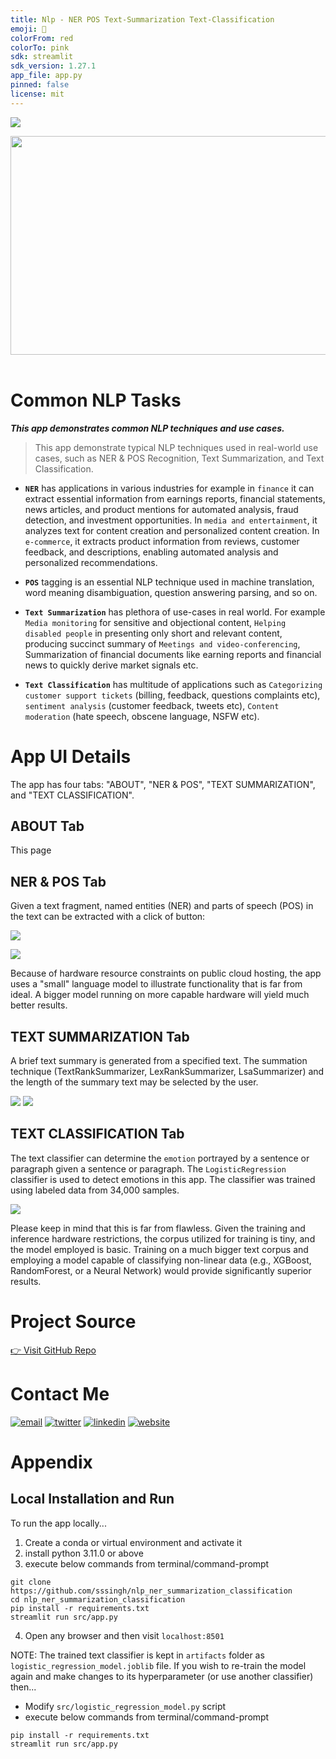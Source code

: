 ```yaml
---
title: Nlp - NER POS Text-Summarization Text-Classification
emoji: 🧾
colorFrom: red
colorTo: pink
sdk: streamlit
sdk_version: 1.27.1
app_file: app.py
pinned: false
license: mit
---
```


<a href="https://huggingface.co/spaces/sssingh/nlp-ner-summarization-classification"  target="_blank"><img src="https://img.shields.io/badge/click_here_to_open_streamlit_app-f63366?style=for-the-badge&logo=streamlit&logoColor=black" /></a>


<img src="https://github.com/sssingh/nlp_ner_summarization_classification/blob/main/assets/title.png?raw=true" width="1000" height="350"/><br><br> 

# Common NLP Tasks  
***This app demonstrates common NLP techniques and use cases.***
>This app demonstrate typical NLP techniques used in real-world use cases, such as NER & POS Recognition, Text Summarization, and Text Classification.  

* **`NER`** has applications in various industries for example in `finance` it can extract essential information from earnings reports, financial statements, news articles, and product mentions for automated analysis, fraud detection, and investment opportunities. In `media and entertainment`, it analyzes text for content creation and personalized content creation. In `e-commerce`, it extracts product information from reviews, customer feedback, and descriptions, enabling automated analysis and personalized recommendations.

* **`POS`** tagging is an essential NLP technique used in machine translation, word meaning disambiguation, question answering parsing, and so on.

* **`Text Summarization`** has plethora of use-cases in real world. For example `Media monitoring` for sensitive and  objectional content, `Helping disabled people` in presenting only short and relevant content, producing succinct summary of `Meetings and video-conferencing`, Summarization of financial documents like earning reports and financial news to quickly derive market signals etc.

* **`Text Classification`** has multitude of applications such as `Categorizing customer support tickets` (billing, feedback, questions complaints etc), `sentiment analysis` (customer feedback, tweets etc), `Content moderation` (hate speech, obscene language, NSFW etc).


# App UI Details
The app has four tabs: "ABOUT", "NER & POS", "TEXT SUMMARIZATION", and "TEXT CLASSIFICATION". 

## ABOUT Tab 
This page
    
## NER & POS Tab
Given a text fragment, named entities (NER) and parts of speech (POS) in the text can be extracted with a click of button:

<img src="https://github.com/sssingh/nlp_ner_summarization_classification/blob/main/assets/ner.png?raw=true"/><br>

<img src="https://github.com/sssingh/nlp_ner_summarization_classification/blob/main/assets/pos.png?raw=true"/>


Because of hardware resource constraints on public cloud hosting, the app uses a "small" language model to illustrate functionality that is far from ideal. A bigger model running on more capable hardware will yield much better results.

## TEXT SUMMARIZATION Tab
A brief text summary is generated from a specified text. The summation technique (TextRankSummarizer, LexRankSummarizer, LsaSummarizer) and the length of the summary text may be selected by the user.

<img src="https://github.com/sssingh/nlp_ner_summarization_classification/blob/main/assets/summ1.png?raw=true"/>

<img src="https://github.com/sssingh/nlp_ner_summarization_classification/blob/main/assets/summ2.png?raw=true"/>

## TEXT CLASSIFICATION Tab
The text classifier can determine the `emotion` portrayed by a sentence or paragraph given a sentence or paragraph. The `LogisticRegression` classifier is used to detect emotions in this app. The classifier was trained using labeled data from 34,000 samples. 

<img src="https://github.com/sssingh/nlp_ner_summarization_classification/blob/main/assets/emotion.png?raw=true"/>

Please keep in mind that this is far from flawless. Given the training and inference hardware restrictions, the corpus utilized for training is tiny, and the model employed is basic. Training on a much bigger text corpus and employing a model capable of classifying non-linear data (e.g., XGBoost, RandomForest, or a Neural Network) would provide significantly superior results.


# Project Source
[👉 Visit GitHub Repo](https://github.com/sssingh/nlp_ner_summarization_classification)

# Contact Me
[![email](https://img.shields.io/badge/Gmail-D14836?style=for-the-badge&logo=gmail&logoColor=white)](mailto:sunil@sunilssingh.me)
[![twitter](https://img.shields.io/badge/twitter-1DA1F2?style=for-the-badge&logo=twitter&logoColor=white)](https://twitter.com/@thesssingh)
[![linkedin](https://img.shields.io/badge/linkedin-0A66C2?style=for-the-badge&logo=linkedin&logoColor=white)](https://www.linkedin.com/in/sssingh/)
[![website](https://img.shields.io/badge/web_site-8B5BE8?style=for-the-badge&logo=ko-fi&logoColor=white)](https://sunilssingh.me)

# Appendix

## Local Installation and Run
To run the app locally...
1. Create a conda or virtual environment and activate it
2. install python 3.11.0 or above
3. execute below commands from terminal/command-prompt
```
git clone https://github.com/sssingh/nlp_ner_summarization_classification
cd nlp_ner_summarization_classification
pip install -r requirements.txt
streamlit run src/app.py
```
4. Open any browser and then visit `localhost:8501`

NOTE: The trained text classifier is kept in `artifacts` folder as `logistic_regression_model.joblib` file. If you wish to re-train the model again and make changes to its hyperparameter (or use another classifier) then... 
* Modify `src/logistic_regression_model.py` script
* execute below commands from terminal/command-prompt
```
pip install -r requirements.txt
streamlit run src/app.py
``` 
